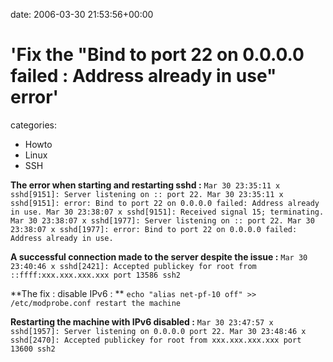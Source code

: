 


date: 2006-03-30 21:53:56+00:00


# 'Fix the "Bind to port 22 on 0.0.0.0 failed : Address already in use" error'

categories:
- Howto
- Linux
- SSH


**The error when starting and restarting sshd :**
`Mar 30 23:35:11 x sshd[9151]: Server listening on :: port 22.
Mar 30 23:35:11 x sshd[9151]: error: Bind to port 22 on 0.0.0.0 failed: Address already in use.
Mar 30 23:38:07 x sshd[9151]: Received signal 15; terminating.
Mar 30 23:38:07 x sshd[1977]: Server listening on :: port 22.
Mar 30 23:38:07 x sshd[1977]: error: Bind to port 22 on 0.0.0.0 failed: Address already in use.`

**A successful connection made to the server despite the issue :**
`Mar 30 23:40:46 x sshd[2421]: Accepted publickey for root from ::ffff:xxx.xxx.xxx.xxx port 13586 ssh2`

**The fix : disable IPv6 : **
`echo "alias net-pf-10 off" >> /etc/modprobe.conf
restart the machine`

**Restarting the machine with IPv6 disabled :**
`Mar 30 23:47:57 x sshd[1957]: Server listening on 0.0.0.0 port 22.
Mar 30 23:48:46 x sshd[2470]: Accepted publickey for root from xxx.xxx.xxx.xxx port 13600 ssh2`
